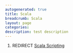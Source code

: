 ```yaml
---
autogenerated: true
title: Scala
breadcrumb: Scala
layout: page
categories: 
description: test description
---
```


1.  REDIRECT [Scala Scripting](Scala_Scripting )

